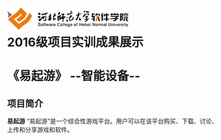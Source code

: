 ![image](https://github.com/syfan7561/Software-Engineering/blob/master/Project/image/logo.png)  
2016级项目实训成果展示
==
《易起游》 --智能设备--
==  
项目简介
---
**易起游**
“易起游”是一个综合性游戏平台。用户可以在该平台购买、下载、讨论、上传和分享游戏和软件。
